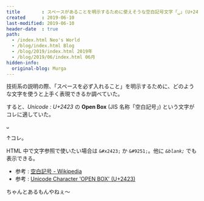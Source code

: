 ```yaml
---
title        : スペースがあることを明示するために使えそうな空白記号文字「␣」(U+2423 Open Box)
created      : 2019-06-10
last-modified: 2019-06-10
header-date  : true
path:
  - /index.html Neo's World
  - /blog/index.html Blog
  - /blog/2019/index.html 2019年
  - /blog/2019/06/index.html 06月
hidden-info:
  original-blog: Murga
---
```


技術系の説明の際、「スペースを必ず入れること」を明示するために、どのような文字を使うと上手く表現できるか調べていた。

すると、*Unicode : U+2423* の **Open Box** (JIS 名称「空白記号」) という文字がコレに適していた。

```
␣
```

↑コレ。

HTML 中で文字参照で使いたい場合は `&#x2423;` か `&#9251;`。他に *`&blank;`* でも表示できる。

- 参考 : [空白記号 - Wikipedia](https://ja.wikipedia.org/wiki/%E7%A9%BA%E7%99%BD%E8%A8%98%E5%8F%B7)
- 参考 : [Unicode Character 'OPEN BOX' (U+2423)](https://www.fileformat.info/info/unicode/char/2423/index.htm)

ちゃんとあるもんやねぇ〜
